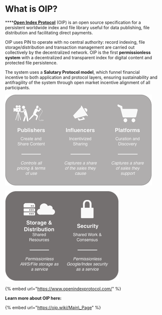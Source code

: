 # What is OIP?

\*\*\*\*[**Open Index Protocol**](https://www.openindexprotocol.com/) \(OIP\) is an open source specification for a persistent worldwide index and file library useful for data publishing, file distribution and facilitating direct payments. 

OIP uses PIN to operate with no central authority: record indexing, file storage/distribution and transaction management are carried out collectively by the decentralized network. OIP is the first **permissionless system** with a decentralized and transparent index for digital content and protected file persistence. 

The system uses a **Salutary Protocol model**, which funnel financial incentive to both application and protocol layers, ensuring sustainability and antifragility of the system through open market incentive alignment of all participants.

![Application Layer Service Providers](../.gitbook/assets/image%20%286%29.png)

![Protocol Layer Service Providers](../.gitbook/assets/image%20%2822%29.png)

{% embed url="https://www.openindexprotocol.com/" %}

**Learn more about OIP here:**

{% embed url="https://oip.wiki/Main\_Page" %}



